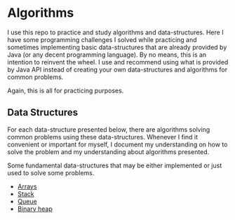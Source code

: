 # Algorithms

I use this repo to practice and study algorithms and data-structures.
Here I have some programming challenges I solved while practicing and sometimes implementing basic data-structures that are already provided by Java (or any decent programming language). 
By no means, this is an intention to reinvent the wheel. I use and recommend using what is provided by Java API instead of creating your own data-structures and algorithms for common problems. 

Again, this is all for practicing purposes.

## Data Structures

For each data-structure presented below, there are algorithms solving common problems using these data-structures.
Whenever I find it convenient or important for myself, I document my understanding on how to solve the problem and 
my understanding about algorithms presented.

Some fundamental data-structures that may be either implemented or just used to solve some problems.
- [Arrays](src/main/java/com/adolfoeloy/arrays)
- [Stack](src/main/java/com/adolfoeloy/datastructure/stack)
- [Queue](src/main/java/com/adolfoeloy/datastructure/queue)
- [Binary heap](src/main/java/com/adolfoeloy/datastructure/heap)
